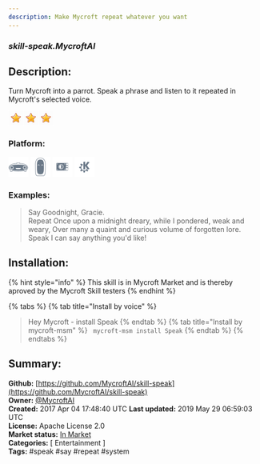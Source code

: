 ```yaml
---
description: Make Mycroft repeat whatever you want
---
```


### _skill-speak.MycroftAI_  
## Description:  
Turn Mycroft into a parrot.  Speak a phrase and listen to it repeated in Mycroft's selected voice.  
  
![](../.gitbook/assets/star.png)![](../.gitbook/assets/star.png)![](../.gitbook/assets/star.png)  
  
### Platform:  
 ![Mark I](../.gitbook/assets/mark-1-icon.png)  ![Mark II](../.gitbook/assets/mark-2-icon.png)  ![Picroft](../.gitbook/assets/picroft-icon.png)  ![plasmoid](../.gitbook/assets/kde.png)   
### Examples:  
> Say Goodnight, Gracie.  
> Repeat Once upon a midnight dreary, while I pondered, weak and weary, Over many a quaint and curious volume of forgotten lore.  
> Speak I can say anything you'd like!  
  
## Installation:  
{% hint style="info" %}
This skill is in Mycroft Market and is thereby aproved by the Mycroft Skill testers
{% endhint %}
    
{% tabs %}
{% tab title="Install by voice" %}
> Hey Mycroft - install Speak
{% endtab %}
  {% tab title="Install by mycroft-msm" %}
``` mycroft-msm install Speak```
{% endtab %}
  {% endtabs %}
    
## Summary:  
**Github:** [https://github.com/MycroftAI/skill-speak](https://github.com/MycroftAI/skill-speak)  
**Owner:** [@MycroftAI](https://github.com/MycroftAI)  
**Created:** 2017 Apr 04 17:48:40 UTC  **Last updated:** 2019 May 29 06:59:03 UTC  
**License:** Apache License 2.0  
**Market status:** [In Market](https://market.mycroft.ai/skill/mycroft-speak)  
**Categories:** [ Entertainment ]   
**Tags:** \#speak \#say \#repeat \#system   
